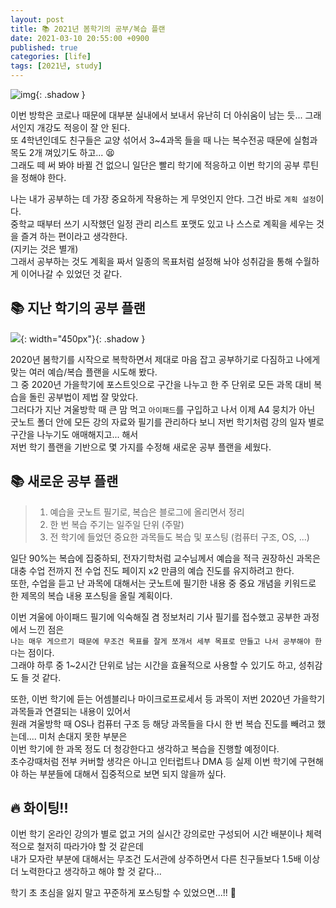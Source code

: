 ```yaml
---
layout: post
title: 📚 2021년 봄학기의 공부/복습 플랜
date: 2021-03-10 20:55:00 +0900
published: true
categories: [life]
tags: [2021년, study]
---
```


![img](https://user-images.githubusercontent.com/6462456/150914535-04c2ce61-7ac9-4f22-851f-e82f05eef7d2.gif){: .shadow }

이번 방학은 코로나 때문에 대부분 실내에서 보내서 유난히 더 아쉬움이 남는 듯... 그래서인지 개강도 적응이 잘 안 된다.  
또 4학년인데도 친구들은 교양 섞어서 3~4과목 들을 때 나는 복수전공 때문에 실험과목도 2개 껴있기도 하고... 😫  
그래도 떼 써 봐야 바뀔 건 없으니 일단은 빨리 학기에 적응하고 이번 학기의 공부 루틴을 정해야 한다.  
  
나는 내가 공부하는 데 가장 중요하게 작용하는 게 무엇인지 안다. 그건 바로 `계획 설정`이다.  
중학교 때부터 쓰기 시작했던 일정 관리 리스트 포맷도 있고 나 스스로 계획을 세우는 것을 즐겨 하는 편이라고 생각한다.  
(지키는 것은 별개)  
그래서 공부하는 것도 계획을 짜서 일종의 목표처럼 설정해 놔야 성취감을 통해 수월하게 이어나갈 수 있었던 것 같다.

## **📚 지난 학기의 공부 플랜**

![](https://user-images.githubusercontent.com/6462456/150914734-699b1a65-7518-483b-bdf2-d591028fc6cd.png){: width="450px"}{: .shadow }

2020년 봄학기를 시작으로 복학하면서 제대로 마음 잡고 공부하기로 다짐하고 나에게 맞는 여러 예습/복습 플랜을 시도해 봤다.  
그 중 2020년 가을학기에 포스트잇으로 구간을 나누고 한 주 단위로 모든 과목 대비 복습을 돌린 공부법이 제법 잘 맞았다.  
그러다가 지난 겨울방학 때 큰 맘 먹고 `아이패드`를 구입하고 나서 이제 A4 뭉치가 아닌  
굿노트 폴더 안에 모든 강의 자료와 필기를 관리하다 보니 저번 학기처럼 강의 일자 별로 구간을 나누기도 애매해지고... 해서  
저번 학기 플랜을 기반으로 몇 가지를 수정해 새로운 공부 플랜을 세웠다.

## **📚 새로운 공부 플랜**

> 1. 예습을 굿노트 필기로, 복습은 블로그에 올리면서 정리  
> 2. 한 번 복습 주기는 일주일 단위 (주말)  
> 3. 전 학기에 들었던 중요한 과목들도 복습 및 포스팅 (컴퓨터 구조, OS, ...)

일단 90%는 복습에 집중하되, 전자기학처럼 교수님께서 예습을 적극 권장하신 과목은  
대충 수업 전까지 전 수업 진도 페이지 x2 만큼의 예습 진도를 유지하려고 한다.  
또한, 수업을 듣고 난 과목에 대해서는 굿노트에 필기한 내용 중 중요 개념을 키워드로 한 제목의 복습 내용 포스팅을 올릴 계획이다.  
  
  
이번 겨울에 아이패드 필기에 익숙해질 겸 정보처리 기사 필기를 접수했고 공부한 과정에서 느낀 점은  
`나는 매우 게으르기 때문에 무조건 목표를 잘게 쪼개서 세부 목표로 만들고 나서 공부해야 한다`는 점이다.  
그래야 하루 중 1~2시간 단위로 남는 시간을 효율적으로 사용할 수 있기도 하고, 성취감도 들 것 같다.  
  
  
또한, 이번 학기에 듣는 어셈블리나 마이크로프로세서 등 과목이 저번 2020년 가을학기 과목들과 연결되는 내용이 있어서  
원래 겨울방학 때 OS나 컴퓨터 구조 등 해당 과목들을 다시 한 번 복습 진도를 빼려고 했는데.... 미처 손대지 못한 부분은  
이번 학기에 한 과목 정도 더 청강한다고 생각하고 복습을 진행할 예정이다.  
초수강때처럼 전부 커버할 생각은 아니고 인터럽트나 DMA 등 실제 이번 학기에 구현해야 하는 부분들에 대해서 집중적으로 보면 되지 않을까 싶다.  

## **🔥 화이팅!!**  
  
이번 학기 온라인 강의가 별로 없고 거의 실시간 강의로만 구성되어 시간 배분이나 체력적으로 철저히 따라가야 할 것 같은데  
내가 모자란 부분에 대해서는 무조건 도서관에 상주하면서 다른 친구들보다 1.5배 이상 더 노력한다고 생각하고 해야 할 것 같다...  
  
  
학기 초 초심을 잃지 말고 꾸준하게 포스팅할 수 있었으면...!! 🥲